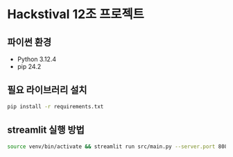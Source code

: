 # Hackstival 12조 프로젝트

## 파이썬 환경
* Python 3.12.4
* pip 24.2

## 필요 라이브러리 설치
```bash
pip install -r requirements.txt
```

## streamlit 실행 방법
```bash
source venv/bin/activate && streamlit run src/main.py --server.port 8080
```